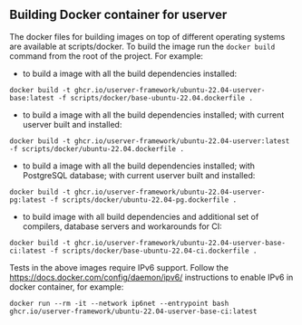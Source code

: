## Building Docker container for userver

The docker files for building images on top of different operating systems
are available at scripts/docker. To build the image run the `docker build`
command from the root of the project. For example:

* to build a image with all the build dependencies installed:
```
docker build -t ghcr.io/userver-framework/ubuntu-22.04-userver-base:latest -f scripts/docker/base-ubuntu-22.04.dockerfile .
```

* to build a image with all the build dependencies installed; with current userver built and installed:
```
docker build -t ghcr.io/userver-framework/ubuntu-22.04-userver:latest -f scripts/docker/ubuntu-22.04.dockerfile .
```

* to build a image with all the build dependencies installed; with PostgreSQL database; with current userver built and installed:
```
docker build -t ghcr.io/userver-framework/ubuntu-22.04-userver-pg:latest -f scripts/docker/ubuntu-22.04-pg.dockerfile .
```

* to build image with all build dependencies and additional set of compilers, database servers and workarounds for CI:
```
docker build -t ghcr.io/userver-framework/ubuntu-22.04-userver-base-ci:latest -f scripts/docker/base-ubuntu-22.04-ci.dockerfile .
```

Tests in the above images require IPv6 support. Follow the
https://docs.docker.com/config/daemon/ipv6/ instructions to enable IPv6 in
docker container, for example:
```
docker run --rm -it --network ip6net --entrypoint bash ghcr.io/userver-framework/ubuntu-22.04-userver-base-ci:latest
```

